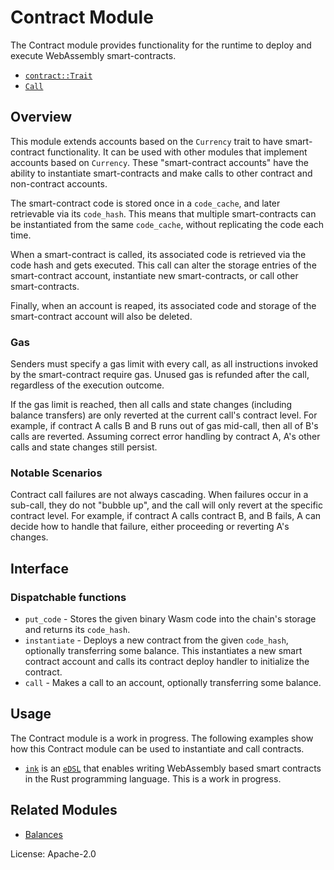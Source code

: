 # Contract Module

The Contract module provides functionality for the runtime to deploy and execute WebAssembly smart-contracts.

- [`contract::Trait`](https://docs.rs/pallet-contracts/latest/pallet_contracts/trait.Trait.html)
- [`Call`](https://docs.rs/pallet-contracts/latest/pallet_contracts/enum.Call.html)

## Overview

This module extends accounts based on the `Currency` trait to have smart-contract functionality. It can
be used with other modules that implement accounts based on `Currency`. These "smart-contract accounts"
have the ability to instantiate smart-contracts and make calls to other contract and non-contract accounts.

The smart-contract code is stored once in a `code_cache`, and later retrievable via its `code_hash`.
This means that multiple smart-contracts can be instantiated from the same `code_cache`, without replicating
the code each time.

When a smart-contract is called, its associated code is retrieved via the code hash and gets executed.
This call can alter the storage entries of the smart-contract account, instantiate new smart-contracts,
or call other smart-contracts.

Finally, when an account is reaped, its associated code and storage of the smart-contract account
will also be deleted.

### Gas

Senders must specify a gas limit with every call, as all instructions invoked by the smart-contract require gas.
Unused gas is refunded after the call, regardless of the execution outcome.

If the gas limit is reached, then all calls and state changes (including balance transfers) are only
reverted at the current call's contract level. For example, if contract A calls B and B runs out of gas mid-call,
then all of B's calls are reverted. Assuming correct error handling by contract A, A's other calls and state
changes still persist.

### Notable Scenarios

Contract call failures are not always cascading. When failures occur in a sub-call, they do not "bubble up",
and the call will only revert at the specific contract level. For example, if contract A calls contract B, and B
fails, A can decide how to handle that failure, either proceeding or reverting A's changes.

## Interface

### Dispatchable functions

* `put_code` - Stores the given binary Wasm code into the chain's storage and returns its `code_hash`.
* `instantiate` - Deploys a new contract from the given `code_hash`, optionally transferring some balance.
This instantiates a new smart contract account and calls its contract deploy handler to
initialize the contract.
* `call` - Makes a call to an account, optionally transferring some balance.

## Usage

The Contract module is a work in progress. The following examples show how this Contract module
can be used to instantiate and call contracts.

* [`ink`](https://github.com/paritytech/ink) is
an [`eDSL`](https://wiki.haskell.org/Embedded_domain_specific_language) that enables writing
WebAssembly based smart contracts in the Rust programming language. This is a work in progress.

## Related Modules

* [Balances](https://docs.rs/pallet-balances/latest/pallet_balances/)

License: Apache-2.0
